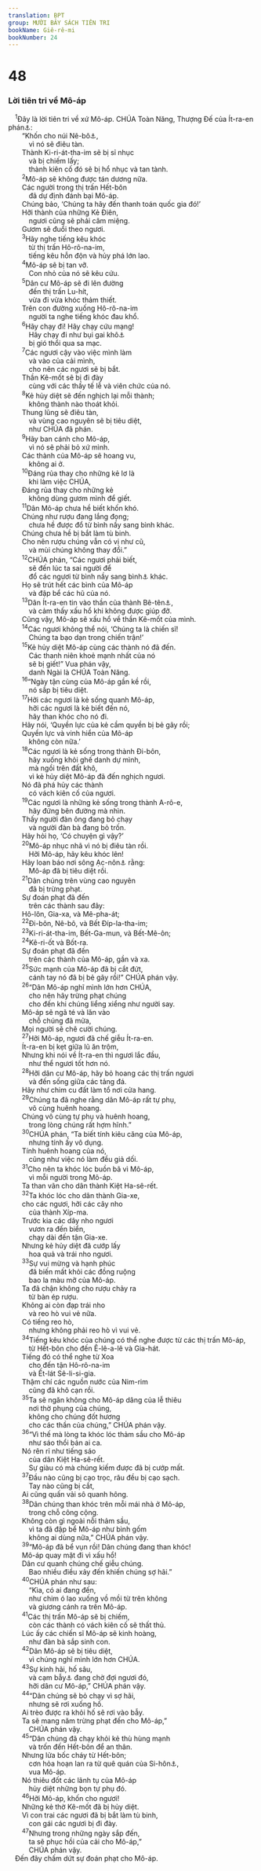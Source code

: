 ```yaml
---
translation: BPT
group: MƯỜI BẢY SÁCH TIÊN TRI
bookName: Giê-rê-mi 
bookNumber: 24
---
```


<div class="title"><h1>48</h1><h3>Lời tiên tri về Mô-áp</h3></div>
<span class="verse gie_48_1"> <sup>1</sup>Đây là lời tiên tri về xứ Mô-áp. CHÚA Toàn Năng, Thượng Đế của Ít-ra-en phán<a data-toggle="tooltip" data-placement="bottom" title="Xem Ê-sai 15 để biết những lời tiên tri tương tự.">⚓</a>:<br/>  “Khốn cho núi Nê-bô<a data-toggle="tooltip" data-placement="bottom" title="Một ngọn núi thuộc Mô-áp, một xứ nằm về phía Đông của Ít-ra-en.">⚓</a>,<br/>   vì nó sẽ điêu tàn.<br/>  Thành Ki-ri-át-tha-im sẽ bị sỉ nhục<br/>   và bị chiếm lấy;<br/>   thành kiên cố đó sẽ bị hổ nhục và tan tành.<br/></span>
<span class="verse gie_48_2">  <sup>2</sup>Mô-áp sẽ không được tán dương nữa.<br/>  Các người trong thị trấn Hết-bôn<br/>   đã dự định đánh bại Mô-áp.<br/>  Chúng bảo, ‘Chúng ta hãy đến thanh toán quốc gia đó!’<br/>  Hỡi thành của những Kẻ Điên,<br/>   ngươi cũng sẽ phải câm miệng.<br/>  Gươm sẽ đuổi theo ngươi.<br/></span>
<span class="verse gie_48_3">  <sup>3</sup>Hãy nghe tiếng kêu khóc<br/>   từ thị trấn Hô-rô-na-im,<br/>   tiếng kêu hỗn độn và hủy phá lớn lao.<br/></span>
<span class="verse gie_48_4">  <sup>4</sup>Mô-áp sẽ bị tan vỡ.<br/>   Con nhỏ của nó sẽ kêu cứu.<br/></span>
<span class="verse gie_48_5">  <sup>5</sup>Dân cư Mô-áp sẽ đi lên đường<br/>   đến thị trấn Lu-hít,<br/>   vừa đi vừa khóc thảm thiết.<br/>  Trên con đường xuống Hô-rô-na-im<br/>   người ta nghe tiếng khóc đau khổ.<br/></span>
<span class="verse gie_48_6">  <sup>6</sup>Hãy chạy đi! Hãy chạy cứu mạng!<br/>   Hãy chạy đi như bụi gai khô<a data-toggle="tooltip" data-placement="bottom" title="Hay “cỏ khô.” Từ ngữ nầy trong tiếng Hê-bơ-rơ đọc lên nghe như “A-rô-e,” tên của một thành phố quan trọng trong xứ Mô-áp.">⚓</a><br/>   bị gió thổi qua sa mạc.<br/></span>
<span class="verse gie_48_7">  <sup>7</sup>Các ngươi cậy vào việc mình làm<br/>   và vào của cải mình,<br/>   cho nên các ngươi sẽ bị bắt.<br/>  Thần Kê-mốt sẽ bị đi đày<br/>   cùng với các thầy tế lễ và viên chức của nó.<br/></span>
<span class="verse gie_48_8">  <sup>8</sup>Kẻ hủy diệt sẽ đến nghịch lại mỗi thành;<br/>   không thành nào thoát khỏi.<br/>  Thung lũng sẽ điêu tàn,<br/>   và vùng cao nguyên sẽ bị tiêu diệt,<br/>   như CHÚA đã phán.<br/></span>
<span class="verse gie_48_9">  <sup>9</sup>Hãy ban cánh cho Mô-áp,<br/>   vì nó sẽ phải bỏ xứ mình.<br/>  Các thành của Mô-áp sẽ hoang vu,<br/>   không ai ở.<br/></span>
<span class="verse gie_48_10">  <sup>10</sup>Đáng rủa thay cho những kẻ lơ là<br/>   khi làm việc CHÚA,<br/>  Đáng rủa thay cho những kẻ<br/>   không dùng gươm mình để giết.<br/></span>
<span class="verse gie_48_11">  <sup>11</sup>Dân Mô-áp chưa hề biết khốn khó.<br/>  Chúng như rượu đang lắng đọng;<br/>   chưa hề được đổ từ bình nầy sang bình khác.<br/>  Chúng chưa hề bị bắt làm tù binh.<br/>  Cho nên rượu chúng vẫn có vị như cũ,<br/>   và mùi chúng không thay đổi.”<br/></span>
<span class="verse gie_48_12">  <sup>12</sup>CHÚA phán, “Các ngươi phải biết,<br/>   sẽ đến lúc ta sai người để<br/>   đổ các ngươi từ bình nầy sang bình<a data-toggle="tooltip" data-placement="bottom" title="Hay “lọ.” Đây có thể ám chỉ các thị trấn của xứ Mô-áp.">⚓</a> khác.<br/>  Họ sẽ trút hết các bình của Mô-áp<br/>   và đập bể các hũ của nó.<br/></span>
<span class="verse gie_48_13">  <sup>13</sup>Dân Ít-ra-en tin vào thần của thành Bê-tên<a data-toggle="tooltip" data-placement="bottom" title="Đây là đền thờ mà vua Giê-rô-bô-am xây trong thị trấn Bê-tên (xem I Vua 12:28-33). Chúng ta không rõ là dân chúng có vẫn tiếp tục thờ lạy CHÚA ở đó không, hay họ thờ lạy sai cách hoặc họ thờ thần giả như thần Ên hay Ba-anh của dân Ca-na-an chẳng hạn.">⚓</a>,<br/>   và cảm thấy xấu hổ khi không được giúp đỡ.<br/>  Cũng vậy, Mô-áp sẽ xấu hổ về thần Kê-mốt của mình.<br/></span>
<span class="verse gie_48_14">  <sup>14</sup>Các ngươi không thể nói, ‘Chúng ta là chiến sĩ!<br/>   Chúng ta bạo dạn trong chiến trận!’<br/></span>
<span class="verse gie_48_15">  <sup>15</sup>Kẻ hủy diệt Mô-áp cùng các thành nó đã đến.<br/>   Các thanh niên khoẻ mạnh nhất của nó<br/>   sẽ bị giết!” Vua phán vậy,<br/>   danh Ngài là CHÚA Toàn Năng.<br/></span>
<span class="verse gie_48_16">  <sup>16</sup>“Ngày tận cùng của Mô-áp gần kề rồi,<br/>   nó sắp bị tiêu diệt.<br/></span>
<span class="verse gie_48_17">  <sup>17</sup>Hỡi các ngươi là kẻ sống quanh Mô-áp,<br/>   hỡi các ngươi là kẻ biết đến nó,<br/>   hãy than khóc cho nó đi.<br/>  Hãy nói, ‘Quyền lực của kẻ cầm quyền bị bẻ gãy rồi;<br/>  Quyền lực và vinh hiển của Mô-áp<br/>   không còn nữa.’<br/></span>
<span class="verse gie_48_18">  <sup>18</sup>Các ngươi là kẻ sống trong thành Đi-bôn,<br/>   hãy xuống khỏi ghế danh dự mình,<br/>   mà ngồi trên đất khô,<br/>   vì kẻ hủy diệt Mô-áp đã đến nghịch ngươi.<br/>  Nó đã phá hủy các thành<br/>   có vách kiên cố của ngươi.<br/></span>
<span class="verse gie_48_19">  <sup>19</sup>Các ngươi là những kẻ sống trong thành A-rô-e,<br/>   hãy đứng bên đường mà nhìn.<br/>  Thấy người đàn ông đang bỏ chạy<br/>   và người đàn bà đang bỏ trốn.<br/>  Hãy hỏi họ, ‘Có chuyện gì vậy?’<br/></span>
<span class="verse gie_48_20">  <sup>20</sup>Mô-áp nhục nhã vì nó bị điêu tàn rồi.<br/>   Hỡi Mô-áp, hãy kêu khóc lên!<br/>  Hãy loan báo nơi sông Ạc-nôn<a data-toggle="tooltip" data-placement="bottom" title="Một con sông quan trọng trong xứ Mô-áp.">⚓</a> rằng:<br/>   Mô-áp đã bị tiêu diệt rồi.<br/></span>
<span class="verse gie_48_21">  <sup>21</sup>Dân chúng trên vùng cao nguyên<br/>   đã bị trừng phạt.<br/>  Sự đoán phạt đã đến<br/>   trên các thành sau đây:<br/>  Hô-lôn, Gia-xa, và Mê-pha-át;<br/></span>
<span class="verse gie_48_22">  <sup>22</sup>Đi-bôn, Nê-bô, và Bết Đíp-la-tha-im;<br/></span>
<span class="verse gie_48_23">  <sup>23</sup>Ki-ri-át-tha-im, Bết-Ga-mun, và Bết-Mê-ôn;<br/></span>
<span class="verse gie_48_24">  <sup>24</sup>Kê-ri-ốt và Bốt-ra.<br/>  Sự đoán phạt đã đến<br/>   trên các thành của Mô-áp, gần và xa.<br/></span>
<span class="verse gie_48_25">  <sup>25</sup>Sức mạnh của Mô-áp đã bị cắt đứt,<br/>   cánh tay nó đã bị bẻ gãy rồi!” CHÚA phán vậy.<br/></span>
<span class="verse gie_48_26">  <sup>26</sup>“Dân Mô-áp nghĩ mình lớn hơn CHÚA,<br/>   cho nên hãy trừng phạt chúng<br/>   cho đến khi chúng liểng xiểng như người say.<br/>  Mô-áp sẽ ngã té và lăn vào<br/>   chỗ chúng đã mửa,<br/>  Mọi người sẽ chê cười chúng.<br/></span>
<span class="verse gie_48_27">  <sup>27</sup>Hỡi Mô-áp, ngươi đã chế giễu Ít-ra-en.<br/>  Ít-ra-en bị kẹt giữa lũ ăn trộm,<br/>  Nhưng khi nói về Ít-ra-en thì ngươi lắc đầu,<br/>   như thể ngươi tốt hơn nó.<br/></span>
<span class="verse gie_48_28">  <sup>28</sup>Hỡi dân cư Mô-áp, hãy bỏ hoang các thị trấn ngươi<br/>   và đến sống giữa các tảng đá.<br/>  Hãy như chim cu đất làm tổ nơi cửa hang.<br/></span>
<span class="verse gie_48_29">  <sup>29</sup>Chúng ta đã nghe rằng dân Mô-áp rất tự phụ,<br/>   vô cùng huênh hoang.<br/>  Chúng vô cùng tự phụ và huênh hoang,<br/>   trong lòng chúng rất hợm hĩnh.”<br/></span>
<span class="verse gie_48_30">  <sup>30</sup>CHÚA phán, “Ta biết tính kiêu căng của Mô-áp,<br/>   nhưng tính ấy vô dụng.<br/>  Tính huênh hoang của nó,<br/>   cũng như việc nó làm đều giả dối.<br/></span>
<span class="verse gie_48_31">  <sup>31</sup>Cho nên ta khóc lóc buồn bã vì Mô-áp,<br/>   vì mỗi người trong Mô-áp.<br/>  Ta than vãn cho dân thành Kiệt Ha-sê-rết.<br/></span>
<span class="verse gie_48_32">  <sup>32</sup>Ta khóc lóc cho dân thành Gia-xe,<br/>  cho các ngươi, hỡi các cây nho<br/>   của thành Xíp-ma.<br/>  Trước kia các dây nho ngươi<br/>   vươn ra đến biển,<br/>   chạy dài đến tận Gia-xe.<br/>  Nhưng kẻ hủy diệt đã cướp lấy<br/>   hoa quả và trái nho ngươi.<br/></span>
<span class="verse gie_48_33">  <sup>33</sup>Sự vui mừng và hạnh phúc<br/>   đã biến mất khỏi các đồng ruộng<br/>   bao la màu mỡ của Mô-áp.<br/>  Ta đã chận không cho rượu chảy ra<br/>   từ bàn ép rượu.<br/>  Không ai còn đạp trái nho<br/>   và reo hò vui vẻ nữa.<br/>  Có tiếng reo hò,<br/>   nhưng không phải reo hò vì vui vẻ.<br/></span>
<span class="verse gie_48_34">  <sup>34</sup>Tiếng kêu khóc của chúng có thể nghe được từ các thị trấn Mô-áp,<br/>   từ Hết-bôn cho đến Ê-lê-a-lê và Gia-hát.<br/>  Tiếng đó có thể nghe từ Xoa<br/>   cho đến tận Hô-rô-na-im<br/>   và Ết-lát Sê-li-si-gia.<br/>  Thậm chí các nguồn nước của Nim-rim<br/>   cũng đã khô cạn rồi.<br/></span>
<span class="verse gie_48_35">  <sup>35</sup>Ta sẽ ngăn không cho Mô-áp dâng của lễ thiêu<br/>   nơi thờ phụng của chúng,<br/>   không cho chúng đốt hương<br/>   cho các thần của chúng,” CHÚA phán vậy.<br/></span>
<span class="verse gie_48_36">  <sup>36</sup>“Vì thế mà lòng ta khóc lóc thảm sầu cho Mô-áp<br/>   như sáo thổi bản ai ca.<br/>  Nó rên rỉ như tiếng sáo<br/>   của dân Kiệt Ha-sê-rết.<br/>   Sự giàu có mà chúng kiếm được đã bị cướp mất.<br/></span>
<span class="verse gie_48_37">  <sup>37</sup>Đầu nào cũng bị cạo trọc, râu đều bị cạo sạch.<br/>   Tay nào cũng bị cắt,<br/>  Ai cũng quấn vải sô quanh hông.<br/></span>
<span class="verse gie_48_38">  <sup>38</sup>Dân chúng than khóc trên mỗi mái nhà ở Mô-áp,<br/>   trong chỗ công cộng.<br/>  Không còn gì ngoài nỗi thảm sầu,<br/>   vì ta đã đập bể Mô-áp như bình gốm<br/>   không ai dùng nữa,” CHÚA phán vậy.<br/></span>
<span class="verse gie_48_39">  <sup>39</sup>“Mô-áp đã bể vụn rồi! Dân chúng đang than khóc!<br/>  Mô-áp quay mặt đi vì xấu hổ!<br/>  Dân cư quanh chúng chế giễu chúng.<br/>   Bao nhiều điều xảy đến khiến chúng sợ hãi.”<br/></span>
<span class="verse gie_48_40">  <sup>40</sup>CHÚA phán như sau:<br/>   “Kìa, có ai đang đến,<br/>   như chim ó lao xuống vồ mồi từ trên không<br/>   và giương cánh ra trên Mô-áp.<br/></span>
<span class="verse gie_48_41">  <sup>41</sup>Các thị trấn Mô-áp sẽ bị chiếm,<br/>   còn các thành có vách kiên cố sẽ thất thủ.<br/>  Lúc ấy các chiến sĩ Mô-áp sẽ kinh hoàng,<br/>   như đàn bà sắp sinh con.<br/></span>
<span class="verse gie_48_42">  <sup>42</sup>Dân Mô-áp sẽ bị tiêu diệt,<br/>   vì chúng nghĩ mình lớn hơn CHÚA.<br/></span>
<span class="verse gie_48_43">  <sup>43</sup>Sự kinh hãi, hố sâu,<br/>   và cạm bẫy<a data-toggle="tooltip" data-placement="bottom" title="Đây là một lối chơi chữ trong tiếng Hê-bơ-rơ. Từ ngữ Hê-bơ-rơ là “Ba-hát, Ba-hát, và Ba.”">⚓</a> đang chờ đợi ngươi đó,<br/>   hỡi dân cư Mô-áp,” CHÚA phán vậy.<br/></span>
<span class="verse gie_48_44">  <sup>44</sup>“Dân chúng sẽ bỏ chạy vì sợ hãi,<br/>   nhưng sẽ rơi xuống hố.<br/>  Ai trèo được ra khỏi hố sẽ rơi vào bẫy.<br/>  Ta sẽ mang năm trừng phạt đến cho Mô-áp,”<br/>   CHÚA phán vậy.<br/></span>
<span class="verse gie_48_45">  <sup>45</sup>“Dân chúng đã chạy khỏi kẻ thù hùng mạnh<br/>   và trốn đến Hết-bôn để an thân.<br/>  Nhưng lửa bốc cháy từ Hết-bôn;<br/>   cơn hỏa hoạn lan ra từ quê quán của Si-hôn<a data-toggle="tooltip" data-placement="bottom" title="Đây là Hết-bôn. Xem Dân 21:25-30.">⚓</a>,<br/>   vua Mô-áp.<br/>  Nó thiêu đốt các lãnh tụ của Mô-áp<br/>   hủy diệt những bọn tự phụ đó.<br/></span>
<span class="verse gie_48_46">  <sup>46</sup>Hỡi Mô-áp, khốn cho ngươi!<br/>  Những kẻ thờ Kê-mốt đã bị hủy diệt.<br/>  Vì con trai các ngươi đã bị bắt làm tù binh,<br/>   con gái các ngươi bị đi đày.<br/></span>
<span class="verse gie_48_47">  <sup>47</sup>Nhưng trong những ngày sắp đến,<br/>   ta sẽ phục hồi của cải cho Mô-áp,”<br/>   CHÚA phán vậy.<br/> Đến đây chấm dứt sự đoán phạt cho Mô-áp.<br/></span>
